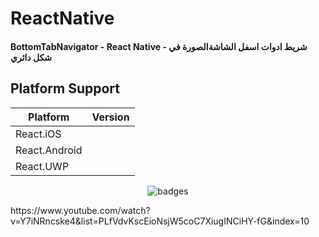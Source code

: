# ReactNative

#### BottomTabNavigator - React Native - شريط ادوات اسفل الشاشةالصورة في شكل دائري

## Platform Support

|Platform|Version|
| ------------------- | :------------------: |
|React.iOS|
|React.Android|
|React.UWP|


<p align="center">
   <img src="https://i.imgur.com/YaE87bI.gif" alt="badges" style="margin:auto">
</p>


<p>
  https://www.youtube.com/watch?v=Y7iNRncske4&list=PLfVdvKscEioNsjW5coC7XiugINCiHY-fG&index=10
</p>
